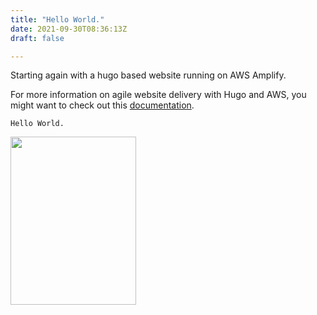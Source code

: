 ```yaml
---
title: "Hello World."
date: 2021-09-30T08:36:13Z
draft: false

---
```


Starting again with a hugo based website running on AWS Amplify.

For more information on agile website delivery with Hugo and AWS, you might want to check out this [documentation](https://aws.amazon.com/blogs/devops/agile-website-delivery-with-hugo-and-aws-amplify/).

```
Hello World.
```

<img src="/images/2021-07-24_robot2.jpg" width="201" height="269" />